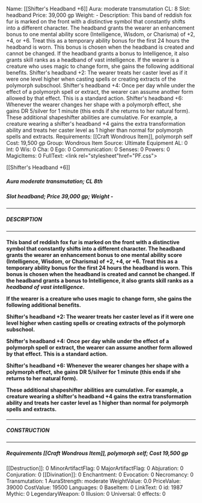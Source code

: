 Name: [[Shifter's Headband +6]]
Aura: moderate transmutation
CL: 8
Slot: headband
Price: 39,000 gp
Weight: -
Description: This band of reddish fox fur is marked on the front with a distinctive symbol that constantly shifts into a different character. The headband grants the wearer an enhancement bonus to one mental ability score (Intelligence, Wisdom, or Charisma) of +2, +4, or +6. Treat this as a temporary ability bonus for the first 24 hours the headband is worn. This bonus is chosen when the headband is created and cannot be changed. If the headband grants a bonus to Intelligence, it also grants skill ranks as a headband of vast intelligence. If the wearer is a creature who uses magic to change form, she gains the following additional benefits. Shifter's headband +2: The wearer treats her caster level as if it were one level higher when casting spells or creating extracts of the polymorph subschool. Shifter's headband +4: Once per day while under the effect of a polymorph spell or extract, the wearer can assume another form allowed by that effect. This is a standard action. Shifter's headband +6: Whenever the wearer changes her shape with a polymorph effect, she gains DR 5/silver for 1 minute (this ends if she returns to her natural form). These additional shapeshifter abilities are cumulative. For example, a creature wearing a shifter's headband +4 gains the extra transformation ability and treats her caster level as 1 higher than normal for polymorph spells and extracts.
Requirements: [[Craft Wondrous Item]], polymorph self
Cost: 19,500 gp
Group: Wondrous Item
Source: Ultimate Equipment
AL: 0
Int: 0
Wis: 0
Cha: 0
Ego: 0
Communication: 0
Senses: 0
Powers: 0
MagicItems: 0
FullText: <link rel="stylesheet"href="PF.css"><div class="heading"><p class="alignleft">[[Shifter's Headband +6]]</p><div style="clear: both;"></div></div><div><h5><b>Aura </b>moderate transmutation; <b>CL </b>8th</h5><h5><b>Slot </b>headband; <b>Price </b>39,000 gp; <b>Weight </b>-</h5></div><hr/><div><h5><b>DESCRIPTION</b></h5></div><hr/><div><h4><p>This band of reddish fox fur is marked on the front with a distinctive symbol that constantly shifts into a different character. The headband grants the wearer an enhancement bonus to one mental ability score (Intelligence, Wisdom, or Charisma) of +2, +4, or +6. Treat this as a temporary ability bonus for the first 24 hours the headband is worn. This bonus is chosen when the headband is created and cannot be changed. If the headband grants a bonus to Intelligence, it also grants skill ranks as a <i>headband of vast intelligence</i>. </p><p>If the wearer is a creature who uses magic to change form, she gains the following additional benefits. </p><p>Shifter's headband +2: The wearer treats her caster level as if it were one level higher when casting spells or creating extracts of the polymorph subschool. </p><p>Shifter's headband +4: Once per day while under the effect of a polymorph spell or extract, the wearer can assume another form allowed by that effect. This is a standard action. </p><p>Shifter's headband +6: Whenever the wearer changes her shape with a polymorph effect, she gains DR 5/silver for 1 minute (this ends if she returns to her natural form). </p><p>These additional shapeshifter abilities are cumulative. For example, a creature wearing a shifter's headband +4 gains the extra transformation ability and treats her caster level as 1 higher than normal for polymorph spells and extracts.</p></h4></div><hr/><div><h5><b>CONSTRUCTION</b></h5></div><hr/><div><h5><b>Requirements </b>[[Craft Wondrous Item]], <i>polymorph self</i>; <b>Cost </b>19,500 gp</h5></div>
[[Destruction]]: 0
MinorArtifactFlag: 0
MajorArtifactFlag: 0
Abjuration: 0
Conjuration: 0
[[Divination]]: 0
Enchantment: 0
Evocation: 0
Necromancy: 0
Transmutation: 1
AuraStrength: moderate
WeightValue: 0.0
PriceValue: 39000
CostValue: 19500
Languages: 0
BaseItem: 0
LinkText: 0
id: 1987
Mythic: 0
LegendaryWeapon: 0
Illusion: 0
Universal: 0
effects: 0
